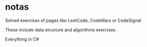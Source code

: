 # notas

Solved exercises of pages like LeetCode, CodeWars or CodeSignal.

These include data structure and algorithms exercises.

Everything in C#
